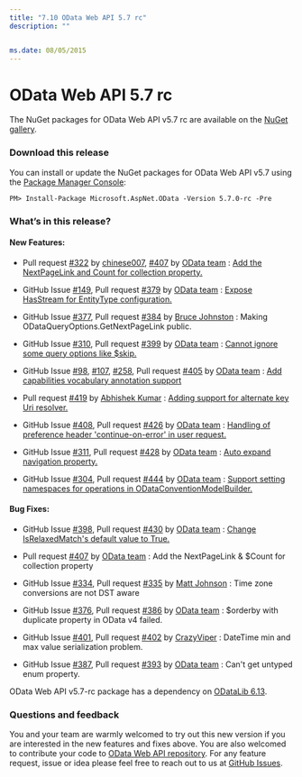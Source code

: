 ```yaml
---
title: "7.10 OData Web API 5.7 rc"
description: ""


ms.date: 08/05/2015
---
```

# OData Web API 5.7 rc

The NuGet packages for OData Web API v5.7 rc are available on the [NuGet gallery](https://www.nuget.org/).

### Download this release

You can install or update the NuGet packages for OData Web API v5.7 using the [Package Manager Console](https://docs.nuget.org/docs/start-here/using-the-package-manager-console):

```
PM> Install-Package Microsoft.AspNet.OData -Version 5.7.0-rc -Pre
```

### What’s in this release?

#### New Features:
* Pull request [#322](https://github.com/OData/WebApi/pull/322) by [chinese007](https://github.com/chinese007), [#407](https://github.com/OData/WebApi/pull/407) by [OData team](https://github.com/OData) : [Add the NextPageLink and Count for collection property.](https://odata.github.io/WebApi/#06-18-AddNextPageLinkAndCountForCollectionProperty)

* GitHub Issue [#149](https://github.com/OData/WebApi/issues/149), Pull request [#379](https://github.com/OData/WebApi/pull/379) by [OData team](https://github.com/OData) : [Expose HasStream for EntityType configuration.](https://odata.github.io/WebApi/#06-04-streamEntity)

* GitHub Issue [#377](https://github.com/OData/WebApi/issues/377), Pull request [#384](https://github.com/OData/WebApi/pull/384) by [Bruce Johnston](https://github.com/brjohnstmsft) : Making ODataQueryOptions.GetNextPageLink public.

* GitHub Issue [#310](https://github.com/OData/WebApi/issues/310), Pull request [#399](https://github.com/OData/WebApi/pull/399) by [OData team](https://github.com/OData) : [Cannot ignore some query options like $skip.](https://odata.github.io/WebApi/#04-16-ignore-query-option)

* GitHub Issue [#98](https://github.com/OData/WebApi/issues/98), [#107](https://github.com/OData/WebApi/issues/107), [#258](https://github.com/OData/WebApi/issues/258), Pull request [#405](https://github.com/OData/WebApi/pull/405) by [OData team](https://github.com/OData) : [Add capabilities vocabulary annotation support](https://odata.github.io/WebApi/#04-14-capabilities-vocabulary-support)

* Pull request [#419](https://github.com/OData/WebApi/pull/419) by [Abhishek Kumar](https://github.com/abkmr) : [Adding support for alternate key Uri resolver.](https://odata.github.io/WebApi/#04-17-Alternate-Key)

* GitHub Issue [#408](https://github.com/OData/WebApi/issues/408), Pull request [#426](https://github.com/OData/WebApi/pull/426) by [OData team](https://github.com/OData) : [Handling of preference header 'continue-on-error' in user request.](https://odata.github.io/WebApi/#04-20-ContinueOnError)

* GitHub Issue [#311](https://github.com/OData/WebApi/issues/311), Pull request [#428](https://github.com/OData/WebApi/pull/428) by [OData team](https://github.com/OData) : [Auto expand navigation property.](https://odata.github.io/WebApi/#04-15-autoexpand-attribute)

* GitHub Issue [#304](https://github.com/OData/WebApi/issues/304), Pull request [#444](https://github.com/OData/WebApi/pull/444) by [OData team](https://github.com/OData) : [Support setting namespaces for operations in ODataConventionModelBuilder.](https://odata.github.io/WebApi/#04-21-Set-namespaces-for-operations)

#### Bug Fixes:
* GitHub Issue [#398](https://github.com/OData/WebApi/issues/398), Pull request [#430](https://github.com/OData/WebApi/pull/430) by [OData team](https://github.com/OData) : [Change IsRelaxedMatch's default value to True.](https://odata.github.io/WebApi/#06-02-relax-version-constraints)

* Pull request [#407](https://github.com/OData/WebApi/pull/407) by [OData team](https://github.com/OData) : Add the NextPageLink & $Count for collection property

* GitHub Issue [#334](https://github.com/OData/WebApi/issues/334), Pull request [#335](https://github.com/OData/WebApi/pull/335) by [Matt Johnson](https://github.com/mj1856) : Time zone conversions are not DST aware

* GitHub Issue [#376](https://github.com/OData/WebApi/issues/376), Pull request [#386](https://github.com/OData/WebApi/pull/386) by [OData team](https://github.com/OData) : $orderby with duplicate property in OData v4 failed.

* GitHub Issue [#401](https://github.com/OData/WebApi/issues/401), Pull request [#402](https://github.com/OData/WebApi/pull/402) by [CrazyViper](https://github.com/CrazyViper) : DateTime min and max value serialization problem.

* GitHub Issue [#387](https://github.com/OData/WebApi/issues/387), Pull request [#393](https://github.com/OData/WebApi/pull/393) by [OData team](https://github.com/OData) : Can't get untyped enum property.

OData Web API v5.7-rc package has a dependency on [ODataLib 6.13](https://www.nuget.org/packages/Microsoft.OData.Core/6.13.0).

### Questions and feedback

You and your team are warmly welcomed to try out this new version if you are interested in the new features and fixes above. You are also welcomed to contribute your code to [OData Web API repository](https://github.com/OData/WebApi). For any feature request, issue or idea please feel free to reach out to us at 
[GitHub Issues](https://github.com/OData/WebApi/issues). 
